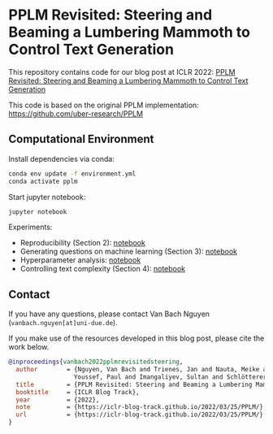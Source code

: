 # PPLM Revisited: Steering and Beaming a Lumbering Mammoth to Control Text Generation
This repository contains code for our blog post at ICLR 2022: [PPLM Revisited: Steering and Beaming a Lumbering Mammoth to Control Text Generation](https://iclr-blog-track.github.io/2022/03/25/PPLM/)

This code is based on the original PPLM implementation: https://github.com/uber-research/PPLM

## Computational Environment

Install dependencies via conda:

```sh
conda env update -f environment.yml
conda activate pplm
```

Start jupyter notebook:

```sh
jupyter notebook
```

Experiments:
- Reproducibility (Section 2): [notebook](Reproduce-ML-Question-Experiment.ipynb)
- Generating questions on machine learning (Section 3): [notebook](Reproduce-ML-Question-Experiment.ipynb)
- Hyperparameter analysis: [notebook](hyperparameter-analysis.ipynb) 
- Controlling text complexity (Section 4): [notebook](Style-Experiments.ipynb)
   
## Contact

If you have any questions, please contact Van Bach Nguyen (`vanbach.nguyen[at]uni-due.de`).

If you make use of the resources developed in this blog post, please cite the work below.

```bibtex
@inproceedings{vanbach2022pplmrevisitedsteering,
  author        = {Nguyen, Van Bach and Trienes, Jan and Nauta, Meike and Pathak, Shreyasi and
                  Youssef, Paul and Imangaliyev, Sultan and Schlötterer, Jörg and Seifert, Christin},
  title         = {PPLM Revisited: Steering and Beaming a Lumbering Mammoth to Control Text Generation},
  booktitle     = {ICLR Blog Track},
  year          = {2022},
  note          = {https://iclr-blog-track.github.io/2022/03/25/PPLM/},
  url           = {https://iclr-blog-track.github.io/2022/03/25/PPLM/}
}
```
